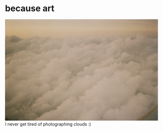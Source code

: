 # because art

<!-- this is my gh status -->
<!-- [![Github stats](https://github-readme-stats.vercel.app/api?username=taylulz)](https://github.com/taylulz) -->


<img src='img/clouds.JPG' alt='ariel view of fluffy, golden cloud tops' >
  I never get tired of photographing clouds :)


